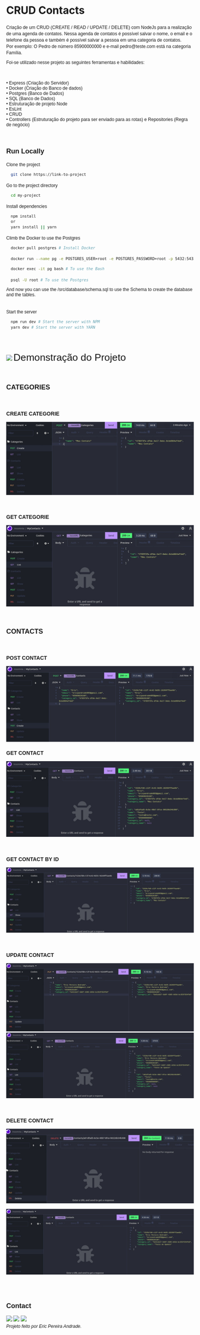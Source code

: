 <link rel="preconnect" href="https://fonts.googleapis.com">
<link rel="preconnect" href="https://fonts.gstatic.com" crossorigin>
<link href="https://fonts.googleapis.com/css2?family=Poppins:wght@700&display=swap" rel="stylesheet">

# CRUD Contacts

<span style="font-family: 'Poppins', sans-serif;font-size:9pt">
Criação de um CRUD (CREATE / READ / UPDATE / DELETE) com NodeJs para a realização de uma agenda de contatos. Nessa agenda de contatos é possível salvar o nome, o email e o telefone da pessoa e também é possível salvar a pessoa em uma categoria de contatos. <br/>
Por exemplo: O Pedro de número 85900000000 e e-mail pedro@teste.com está na categoria Família.

<br />

Foi-se utilizado nesse projeto as seguintes ferramentas e habilidades:

<br />

• Express (Criação do Servidor)
<br />
• Docker (Criação do Banco de dados)
<br />• Postgres (Banco de Dados)
<br />• SQL (Banco de Dados)
<br />• Estruturação de projeto Node
<br />• EsLint
<br />• CRUD
<br />• Controllers (Estruturação do projeto para ser enviado para as rotas) e Repositories (Regra de negócio)

<br/>

## Run Locally

<span style="font-family: 'Poppins', sans-serif;font-size:9pt">
Clone the project
</span>

```bash
  git clone https://link-to-project
```

<span style="font-family: 'Poppins', sans-serif;font-size:9pt">
Go to the project directory
</span>

```bash
  cd my-project
```

<span style="font-family: 'Poppins', sans-serif;font-size:9pt">
Install dependencies
</span>

```bash
  npm install
  or
  yarn install || yarn
```

<span style="font-family: 'Poppins', sans-serif;font-size:9pt">
Climb the Docker to use the Postgres
</span>

```bash
  docker pull postgres # Install Docker

  docker run --name pg -e POSTGRES_USER=root -e POSTGRES_PASSWORD=root -p 5432:5432 -d postgres # Climb the Docker
```

```bash
  docker exec -it pg bash # To use the Bash

  psql -U root # To use the Postgres
```

And now you can use the /src/database/schema.sql to use the Schema to create the database and the tables.

<br>

<span style="font-family: 'Poppins', sans-serif;font-size:9pt">
Start the server
</span>

```bash
  npm run dev # Start the server with NPM
  yarn dev # Start the server with YARN
```

<br />
<br />

<img src="https://camo.githubusercontent.com/3fa18cce0455bff030d54f283e560749b45f7bf4f2751857db81ff1bc3cb2bce/68747470733a2f2f696d672e69636f6e73382e636f6d2f6475736b2f36342f3030303030302f6b726974612e706e67"/> <span style="font-family: 'Poppins', sans-serif;font-size:20pt"> Demonstração do Projeto<span>

<br />

## CATEGORIES
<br />

### CREATE CATEGORIE

![Create Categorie Insomnia](/src/assets/Categories/CreateCategorie.jpeg)

<br />

### GET CATEGORIE
![Get Categorie Insomnia](/src/assets/Categories/GetCategorie.jpeg)

<br />

## CONTACTS
<br />

### POST CONTACT
![Post Contact Insomnia](/src/assets/Contacts/PostContact.jpeg)
<br />

### GET CONTACT
![Get Contact Insomnia](/src/assets/Contacts/GetContact.jpeg)

<br />

### GET CONTACT BY ID
![Get Contact By Id Insomnia](/src/assets/Contacts/GetContactById.jpeg)

<br />

### UPDATE CONTACT
![Update Contact Insomnia](/src/assets/Contacts/UpdateContact.jpeg)
![Contact Updated Insomnia](/src/assets/Contacts/ContactUpdated.jpeg)

<br />

### DELETE CONTACT
![Delete Contact Insomnia](/src/assets/Contacts/DeleteContact.jpeg)

![Contact Deleted Insomnia](/src/assets/Contacts/ContactDeleted.jpeg)

<br/>
<br/>

## Contact

<div>
  <a href = "mailto:ericpandrade085@gmail.com"><img src="https://img.shields.io/badge/-Gmail-%23333?style=for-the-badge&logo=gmail&logoColor=red" target="_blank"></a>
  <a href="https://www.linkedin.com/in/eric-andrade-872a01210/" target="_blank"><img src="https://img.shields.io/badge/-LinkedIn-%230077B5?style=for-the-badge&logo=linkedin&logoColor=white" target="_blank"></a>
  <a href="https://api.whatsapp.com/send?phone=+5585989828188&text=Olá! Gostaria de entrar em contato." target="_blank"><img src="https://img.shields.io/badge/WhatsApp-25D366?style=for-the-badge&logo=whatsapp&logoColor=white" target="_blank"></a>
</div>

<span style="font-family: 'Poppins', sans-serif;font-size:9pt; font-style:italic">
Projeto feito por Eric Pereira Andrade.
</span>
